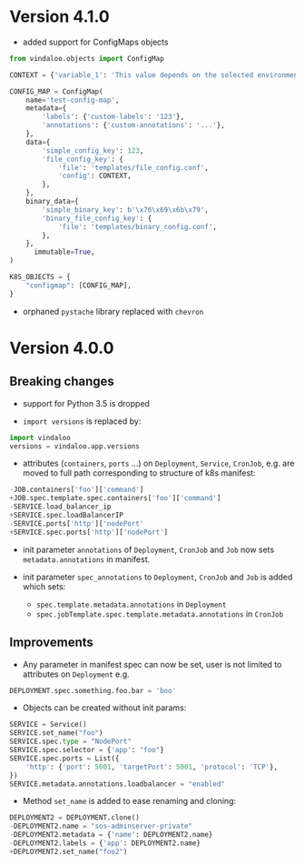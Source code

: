 # Version 4.1.0

* added support for ConfigMaps objects

```python
from vindaloo.objects import ConfigMap

CONTEXT = {'variable_1': 'This value depends on the selected environment.'}

CONFIG_MAP = ConfigMap(
    name='test-config-map',
    metadata={
        'labels': {'custom-labels': '123'},
        'annotations': {'custom-annotations': '...'},
    },
    data={
        'simple_config_key': 123,
        'file_config_key': {
            'file': 'templates/file_config.conf',
            'config': CONTEXT,
        },
    },
    binary_data={
        'simple_binary_key': b'\x76\x69\x6b\x79',
        'binary_file_config_key': {
            'file': 'templates/binary_config.conf',
        },
    },
      immutable=True,
)

K8S_OBJECTS = {
    "configmap": [CONFIG_MAP],
}
```

* orphaned `pystache` library replaced with `chevron`

# Version 4.0.0

## Breaking changes

* support for Python 3.5 is dropped

* `import versions` is replaced by:

```python
import vindaloo
versions = vindaloo.app.versions
```

* attributes (`containers`, `ports` ...) on `Deployment`, `Service`, `CronJob`, 
  e.g. are moved to full path corresponding to structure of k8s manifest:

```python
-JOB.containers['foo']['command']
+JOB.spec.template.spec.containers['foo']['command']
-SERVICE.load_balancer_ip
+SERVICE.spec.loadBalancerIP
-SERVICE.ports['http']['nodePort'
+SERVICE.spec.ports['http']['nodePort']
```

* init parameter `annotations` of `Deployment`, `CronJob` and `Job` now sets
`metadata.annotations` in manifest.
  
* init parameter `spec_annotations` to `Deployment`, `CronJob` and `Job` is added
which sets:
  * `spec.template.metadata.annotations` in `Deployment`
  * `spec.jobTemplate.spec.template.metadata.annotations` in `CronJob`
  
## Improvements

* Any parameter in manifest spec can now be set, user is not limited to attributes on `Deployment` e.g. 

```python
DEPLOYMENT.spec.something.foo.bar = 'boo'
```

* Objects can be created without init params:

```python
SERVICE = Service()
SERVICE.set_name("foo")
SERVICE.spec.type = "NodePort"
SERVICE.spec.selector = {'app': "foo"}
SERVICE.spec.ports = List({
    'http': {'port': 5001, 'targetPort': 5001, 'protocol': 'TCP'},
})
SERVICE.metadata.annotations.loadbalancer = "enabled"
```

* Method `set_name` is added to ease renaming and cloning:

```python
DEPLOYMENT2 = DEPLOYMENT.clone()
-DEPLOYMENT2.name = "sos-adminserver-private"
-DEPLOYMENT2.metadata = {'name': DEPLOYMENT2.name}
-DEPLOYMENT2.labels = {'app': DEPLOYMENT2.name}
+DEPLOYMENT2.set_name("foo2")
```
